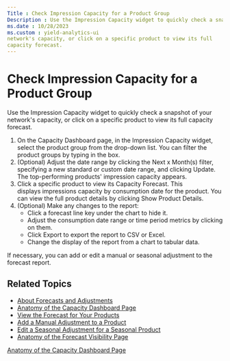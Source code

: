 ```yaml
---
Title : Check Impression Capacity for a Product Group
Description : Use the Impression Capacity widget to quickly check a snapshot of your
ms.date : 10/28/2023
ms.custom : yield-analytics-ui
network's capacity, or click on a specific product to view its full
capacity forecast.
---
```



# Check Impression Capacity for a Product Group



Use the Impression Capacity widget to quickly check a snapshot of your
network's capacity, or click on a specific product to view its full
capacity forecast.

1.  On the Capacity Dashboard page, in the Impression Capacity widget,
    select the product group from the drop-down list. You can filter the
    product groups by typing in the box.
2.  (Optional) Adjust the date range by clicking the Next x
    Month(s) filter, specifying a new standard or custom date range, and
    clicking Update. The
    top-performing products' impression capacity appears.
3.  Click a specific product to view its Capacity Forecast. This
    displays impressions capacity by consumption date for the product.
    You can view the full product details by
    clicking Show Product Details.
4.  (Optional) Make any changes to the report:
    - Click a forecast line key under the chart to hide it.
    - Adjust the consumption date range or time period metrics by
      clicking on them.
    - Click Export to export the
      report to CSV or Excel.
    - Change the display of the report from a chart to tabular data.

If necessary, you can add or edit a manual or seasonal adjustment to the
forecast report.


## Related Topics



- <a href="about-forecasts-and-adjustments.md" class="xref">About
  Forecasts and Adjustments</a>
- <a href="anatomy-of-the-capacity-dashboard-page.md"
  class="xref">Anatomy of the Capacity Dashboard Page</a>
- <a href="view-the-forecast-for-your-products.md" class="xref">View the
  Forecast for Your Products</a>
- <a href="add-a-manual-adjustment-to-a-product.md" class="xref">Add a
  Manual Adjustment to a Product</a>
- <a href="edit-a-seasonal-adjustment-for-a-seasonal-product.md"
  class="xref">Edit a Seasonal Adjustment for a Seasonal Product</a>
- <a href="anatomy-of-the-forecast-visibility-page.md"
  class="xref">Anatomy of the Forecast Visibility Page</a>





<a href="anatomy-of-the-capacity-dashboard-page.md"
class="link">Anatomy of the Capacity Dashboard Page</a>






